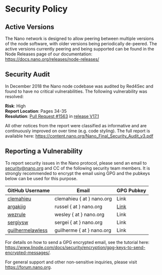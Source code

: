 # Security Policy

## Active Versions

The Nano network is designed to allow peering between multiple versions of the node software, with older versions being periodically de-peered. The active versions currently peering and being supported can be found in the Node Releases page of our documentation: https://docs.nano.org/releases/node-releases/

## Security Audit

In December 2018 the Nano node codebase was audited by Red4Sec and found to have no critical vulnerabilities. The following vulnerability was resolved:

**Risk**: High  
**Report Location**: Pages 34-35  
**Resolution**: [Pull Request #1563](https://github.com/nanocurrency/nano-node/pull/1563) in [release V17.1](https://github.com/nanocurrency/nano-node/releases/tag/V17.1)  

All other notices from the report were classified as informative and are continuously improved on over time (e.g. code styling). The full report is available here: https://content.nano.org/Nano_Final_Security_Audit_v3.pdf

## Reporting a Vulnerability

To report security issues in the Nano protocol, please send an email to security@nano.org and CC of the following security team members. It is strongly recommended to encrypt the email using GPG and the pubkeys below can be used for this purpose.

| GitHub Username | Email | GPG Pubkey |
|-----------------------|--------|-----------------|
| [clemahieu](https://github.com/clemahieu) | clemahieu { at } nano.org | Link |
| [argakiig](https://github.com/argakiig) | russel { at } nano.org | [Link](https://github.com/nanocurrency/nano-node/blob/develop/etc/gpg/argakiig.asc) | 
| [wezrule](https://github.com/wezrule) | wesley { at } nano.org | Link |
| [sergiysw](https://github.com/sergiysw) | sergei { at } nano.org | Link |
| [guilhermelawless](https://github.com/guilhermelawless) | guilherme { at } nano.org | Link |

For details on how to send a GPG encrypted email, see the tutorial here: https://www.linode.com/docs/security/encryption/gpg-keys-to-send-encrypted-messages/.

For general support and other non-sensitive inquiries, please visit https://forum.nano.org.